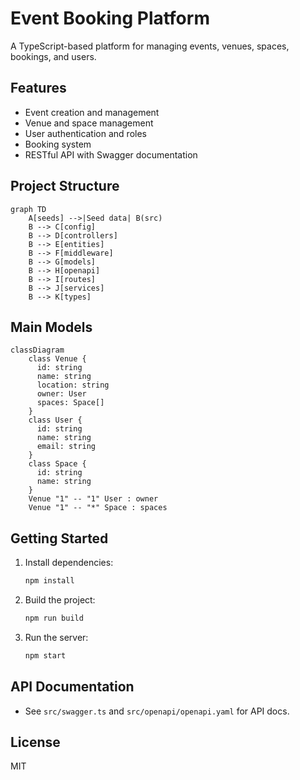 # Event Booking Platform

A TypeScript-based platform for managing events, venues, spaces, bookings, and users.

## Features
- Event creation and management
- Venue and space management
- User authentication and roles
- Booking system
- RESTful API with Swagger documentation

## Project Structure
```mermaid
graph TD
    A[seeds] -->|Seed data| B(src)
    B --> C[config]
    B --> D[controllers]
    B --> E[entities]
    B --> F[middleware]
    B --> G[models]
    B --> H[openapi]
    B --> I[routes]
    B --> J[services]
    B --> K[types]
```

## Main Models
```mermaid
classDiagram
    class Venue {
      id: string
      name: string
      location: string
      owner: User
      spaces: Space[]
    }
    class User {
      id: string
      name: string
      email: string
    }
    class Space {
      id: string
      name: string
    }
    Venue "1" -- "1" User : owner
    Venue "1" -- "*" Space : spaces
```

## Getting Started
1. Install dependencies:
   ```bash
   npm install
   ```
2. Build the project:
   ```bash
   npm run build
   ```
3. Run the server:
   ```bash
   npm start
   ```

## API Documentation
- See `src/swagger.ts` and `src/openapi/openapi.yaml` for API docs.

## License
MIT

